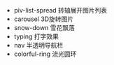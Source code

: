 - piv-list-spread  转轴展开图片列表
- carousel	3D旋转图片
- snow-down  雪花飘落
- typing    打字效果
- nav   半透明导航栏
- colorful-ring     流光圆环